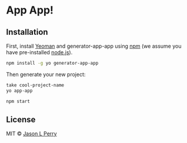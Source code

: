 # App App!

## Installation

First, install [Yeoman](http://yeoman.io) and generator-app-app using [npm](https://www.npmjs.com/) (we assume you have pre-installed [node.js](https://nodejs.org/)).

```bash
npm install -g yo generator-app-app
```

Then generate your new project:

```bash
take cool-project-name
yo app-app

npm start
```

## License

MIT © [Jason L Perry](https://github.com/ambethia)
